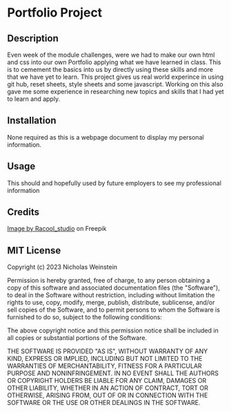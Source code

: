 # Portfolio Project

## Description
Even week of the module challenges, were we had to make our own html and css into our own Portfolio applying what we have learned in class. This is to cemement the basics into us by directly using these skills and more that we have yet to learn. This project gives us real world experince in using git hub, reset sheets, style sheets and some javascript. Working on this also gave me some experience in researching new topics and skills that I had yet to learn and apply. 

## Installation
None required as this is a webpage document to display my personal information. 

## Usage
This should and hopefully used by future employers to see my professional information

## Credits

<a href="https://www.freepik.com/free-photo/resumes-desk_10323300.htm#query=resume%20clip%20art&position=1&from_view=search&track=ais&uuid=21d1de86-823e-4f83-9a22-66fd9caadaea">Image by Racool_studio</a> on Freepik

## MIT License

Copyright (c) 2023 Nicholas Weinstein

Permission is hereby granted, free of charge, to any person obtaining a copy
of this software and associated documentation files (the "Software"), to deal
in the Software without restriction, including without limitation the rights
to use, copy, modify, merge, publish, distribute, sublicense, and/or sell
copies of the Software, and to permit persons to whom the Software is
furnished to do so, subject to the following conditions:

The above copyright notice and this permission notice shall be included in all
copies or substantial portions of the Software.

THE SOFTWARE IS PROVIDED "AS IS", WITHOUT WARRANTY OF ANY KIND, EXPRESS OR
IMPLIED, INCLUDING BUT NOT LIMITED TO THE WARRANTIES OF MERCHANTABILITY,
FITNESS FOR A PARTICULAR PURPOSE AND NONINFRINGEMENT. IN NO EVENT SHALL THE
AUTHORS OR COPYRIGHT HOLDERS BE LIABLE FOR ANY CLAIM, DAMAGES OR OTHER
LIABILITY, WHETHER IN AN ACTION OF CONTRACT, TORT OR OTHERWISE, ARISING FROM,
OUT OF OR IN CONNECTION WITH THE SOFTWARE OR THE USE OR OTHER DEALINGS IN THE
SOFTWARE.
